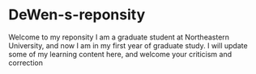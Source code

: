 # DeWen-s-reponsity
Welcome to my reponsity
I am a graduate student at Northeastern University, and now I am in my first year of graduate study. I will update some of my learning content here, and welcome your criticism and correction
